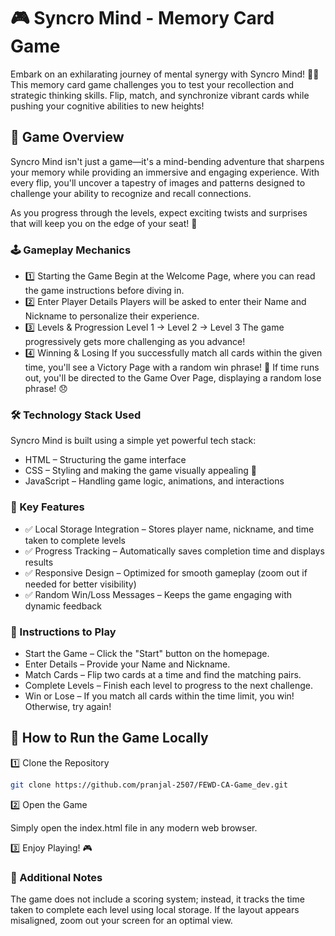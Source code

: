 # 🎮 Syncro Mind - Memory Card Game

Embark on an exhilarating journey of mental synergy with Syncro Mind! 🧠✨ This memory card game challenges you to test your recollection and strategic thinking skills. Flip, match, and synchronize vibrant cards while pushing your cognitive abilities to new heights!

## 🚀 Game Overview

Syncro Mind isn't just a game—it's a mind-bending adventure that sharpens your memory while providing an immersive and engaging experience. With every flip, you'll uncover a tapestry of images and patterns designed to challenge your ability to recognize and recall connections.

As you progress through the levels, expect exciting twists and surprises that will keep you on the edge of your seat! 🎲

### 🕹️ Gameplay Mechanics

- 1️⃣ Starting the Game
Begin at the Welcome Page, where you can read the game instructions before diving in.
- 2️⃣ Enter Player Details
Players will be asked to enter their Name and Nickname to personalize their experience.
- 3️⃣ Levels & Progression
Level 1 → Level 2 → Level 3
The game progressively gets more challenging as you advance!
- 4️⃣ Winning & Losing
If you successfully match all cards within the given time, you'll see a Victory Page with a random win phrase! 🎉
If time runs out, you'll be directed to the Game Over Page, displaying a random lose phrase! 😞


### 🛠️ Technology Stack Used
Syncro Mind is built using a simple yet powerful tech stack:

- HTML – Structuring the game interface
- CSS – Styling and making the game visually appealing 🎨
- JavaScript – Handling game logic, animations, and interactions

### 📌 Key Features

- ✅ Local Storage Integration – Stores player name, nickname, and time taken to complete levels
- ✅ Progress Tracking – Automatically saves completion time and displays results
- ✅ Responsive Design – Optimized for smooth gameplay (zoom out if needed for better visibility)
- ✅ Random Win/Loss Messages – Keeps the game engaging with dynamic feedback


### 📖 Instructions to Play
- Start the Game – Click the "Start" button on the homepage.
- Enter Details – Provide your Name and Nickname.
- Match Cards – Flip two cards at a time and find the matching pairs.
- Complete Levels – Finish each level to progress to the next challenge.
- Win or Lose – If you match all cards within the time limit, you win! Otherwise, try again!

## 🔧 How to Run the Game Locally

1️⃣ Clone the Repository

```sh
git clone https://github.com/pranjal-2507/FEWD-CA-Game_dev.git
```

2️⃣ Open the Game

Simply open the index.html file in any modern web browser.

3️⃣ Enjoy Playing! 🎮

### 📌 Additional Notes
The game does not include a scoring system; instead, it tracks the time taken to complete each level using local storage.
If the layout appears misaligned, zoom out your screen for an optimal view.
